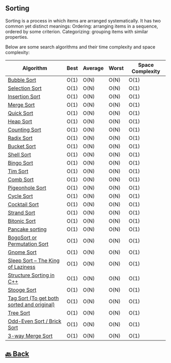<h2>Sorting</h2>

Sorting is a process in which items are arranged systematically. It has two common yet distinct meanings: Ordering: arranging items in a sequence, ordered by some criterion. Categorizing: grouping items with similar properties.

Below are some search algorithms and their time complexity and space complexity:

| Algorithm                                                                                                                                                                                                   | Best | Average | Worst | Space Complexity |
| ----------------------------------------------------------------------------------------------------------------------------------------------------------------------------------------------------------- | ---- | ------- | ----- | ---------------- |
| <a href="https://github.com/sanjay9616/data-structure-and-alogrithms/blob/master/Sorting/Bubble%20sort/README.md">Bubble Sort</a>                                                                           | O(1) | O(N)    | O(N)  | O(1)             |
| <a href="https://github.com/sanjay9616/data-structure-and-alogrithms/blob/master/Sorting/Selection%20sort/README.md">Selection Sort</a>                                                                     | O(1) | O(N)    | O(N)  | O(1)             |
| <a href="https://github.com/sanjay9616/data-structure-and-alogrithms/blob/master/Sorting/Insertion%20sort/README.md">Insertion Sort</a>                                                                     | O(1) | O(N)    | O(N)  | O(1)             |
| <a href="https://github.com/sanjay9616/data-structure-and-alogrithms/blob/master/Sorting/Merge%20sort/README.md">Merge Sort</a>                                                                             | O(1) | O(N)    | O(N)  | O(1)             |
| <a href="https://github.com/sanjay9616/data-structure-and-alogrithms/blob/master/Sorting/Quick%20sort/README.md">Quick Sort</a>                                                                             | O(1) | O(N)    | O(N)  | O(1)             |
| <a href="https://github.com/sanjay9616/data-structure-and-alogrithms/blob/master/Sorting/Heap%20sort/README.md">Heap Sort</a>                                                                               | O(1) | O(N)    | O(N)  | O(1)             |
| <a href="https://github.com/sanjay9616/data-structure-and-alogrithms/blob/master/Sorting/Counting%20sort/README.md">Counting Sort</a>                                                                       | O(1) | O(N)    | O(N)  | O(1)             |
| <a href="https://github.com/sanjay9616/data-structure-and-alogrithms/blob/master/Sorting/Radix%20sort/README.md">Radix Sort</a>                                                                             | O(1) | O(N)    | O(N)  | O(1)             |
| <a href="https://github.com/sanjay9616/data-structure-and-alogrithms/blob/master/Sorting/Bucket%20sort/README.md">Bucket Sort</a>                                                                           | O(1) | O(N)    | O(N)  | O(1)             |
| <a href="https://github.com/sanjay9616/data-structure-and-alogrithms/blob/master/Sorting/Shell%20Sort/README.md">Shell Sort</a>                                                                             | O(1) | O(N)    | O(N)  | O(1)             |
| <a href="https://github.com/sanjay9616/data-structure-and-alogrithms/blob/master/Sorting/Bingo%20Sort%20Algorithm/README.md">Bingo Sort</a>                                                                 | O(1) | O(N)    | O(N)  | O(1)             |
| <a href="https://github.com/sanjay9616/data-structure-and-alogrithms/blob/master/Sorting/Tim%20Sort/README.md">Tim Sort</a>                                                                                 | O(1) | O(N)    | O(N)  | O(1)             |
| <a href="https://github.com/sanjay9616/data-structure-and-alogrithms/blob/master/Sorting/Comb%20Sort/README.md">Comb Sort</a>                                                                               | O(1) | O(N)    | O(N)  | O(1)             |
| <a href="https://github.com/sanjay9616/data-structure-and-alogrithms/blob/master/Sorting/Pigeonhole%20Sort/README.md">Pigeonhole Sort</a>                                                                   | O(1) | O(N)    | O(N)  | O(1)             |
| <a href="https://github.com/sanjay9616/data-structure-and-alogrithms/blob/master/Sorting/Cycle%20Sort/README.md">Cycle Sort</a>                                                                             | O(1) | O(N)    | O(N)  | O(1)             |
| <a href="https://github.com/sanjay9616/data-structure-and-alogrithms/blob/master/Sorting/Cocktail%20Sort/README.md">Cocktail Sort</a>                                                                       | O(1) | O(N)    | O(N)  | O(1)             |
| <a href="https://github.com/sanjay9616/data-structure-and-alogrithms/blob/master/Sorting/Strand%20Sort/README.md">Strand Sort</a>                                                                           | O(1) | O(N)    | O(N)  | O(1)             |
| <a href="https://github.com/sanjay9616/data-structure-and-alogrithms/blob/master/Sorting/Bitonic%20Sort/README.md">Bitonic Sort</a>                                                                         | O(1) | O(N)    | O(N)  | O(1)             |
| <a href="https://github.com/sanjay9616/data-structure-and-alogrithms/blob/master/Sorting/Pancake%20sorting/README.md">Pancake sorting</a>                                                                   | O(1) | O(N)    | O(N)  | O(1)             |
| <a href="https://github.com/sanjay9616/data-structure-and-alogrithms/blob/master/Sorting/BogoSort%20or%20Permutation%20Sort/README.md">BogoSort or Permutation Sort</a>                                     | O(1) | O(N)    | O(N)  | O(1)             |
| <a href="https://github.com/sanjay9616/data-structure-and-alogrithms/blob/master/Sorting/Gnome%20Sort/README.md">Gnome Sort</a>                                                                             | O(1) | O(N)    | O(N)  | O(1)             |
| <a href="https://github.com/sanjay9616/data-structure-and-alogrithms/blob/master/Sorting/Sleep%20Sort%20%E2%80%93%20The%20King%20of%20Laziness/README.md">Sleep Sort – The King of Laziness</a>             | O(1) | O(N)    | O(N)  | O(1)             |
| <a href="https://github.com/sanjay9616/data-structure-and-alogrithms/blob/master/Sorting/Structure%20Sorting%20in%20C%2B%2B/README.md">Structure Sorting in C++</a>                                         | O(1) | O(N)    | O(N)  | O(1)             |
| <a href="https://github.com/sanjay9616/data-structure-and-alogrithms/blob/master/Sorting/Stooge%20Sort/README.md">Stooge Sort</a>                                                                           | O(1) | O(N)    | O(N)  | O(1)             |
| <a href="https://github.com/sanjay9616/data-structure-and-alogrithms/blob/master/Sorting/Tag%20Sort%20(To%20get%20both%20sorted%20and%20original)/README.md">Tag Sort (To get both sorted and original)</a> | O(1) | O(N)    | O(N)  | O(1)             |
| <a href="https://github.com/sanjay9616/data-structure-and-alogrithms/blob/master/Sorting/Tree%20Sort/README.md">Tree Sort</a>                                                                               | O(1) | O(N)    | O(N)  | O(1)             |
| <a href="https://github.com/sanjay9616/data-structure-and-alogrithms/blob/master/Sorting/Odd-Even%20Sort%20or%20Brick%20Sort/README.md">Odd-Even Sort / Brick Sort</a>                                      | O(1) | O(N)    | O(N)  | O(1)             |
| <a href="https://github.com/sanjay9616/data-structure-and-alogrithms/tree/master/Searching/Linear%20Search">3-way Merge Sort</a>                                                                            | O(1) | O(N)    | O(N)  | O(1)             |

<h2><a href="https://github.com/sanjay9616/data-structure-and-alogrithms/blob/master/README.md"> 🔙 Back</a></h2>
